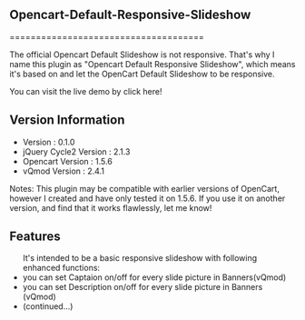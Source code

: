 <h2>Opencart-Default-Responsive-Slideshow</h2>
=====================================


The official Opencart Default Slideshow is not responsive. That's why I name this plugin as "Opencart Default Responsive Slideshow", which means it's based on and let the OpenCart Default Slideshow to be responsive.

You can visit the live demo by click here!

<h2>Version Information</h2>
<ul>
<li>Version : 0.1.0</li>
<li>jQuery Cycle2 Version : 2.1.3</li>
<li>Opencart Version : 1.5.6</li>
<li>vQmod Version : 2.4.1</li>
</ul>

Notes: This plugin may be compatible with earlier versions of OpenCart, however I created and have only tested it on 1.5.6. If you use it on another version, and find that it works flawlessly, let me know!

<h2>Features</h2>
<ul>It's intended to be a basic responsive slideshow with following enhanced functions:
<li>you can set Captaion on/off for every slide picture in Banners(vQmod)</li>
<li>you can set Description on/off for every slide picture in Banners (vQmod)</li>
<li>(continued...)</li>
</ul>
